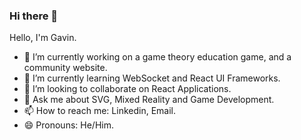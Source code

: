 ### Hi there 👋

<!--
**Grandient/Grandient** is a ✨ _special_ ✨ repository because its `README.md` (this file) appears on your GitHub profile.
-->


Hello, I'm Gavin.
- 🔭 I’m currently working on a game theory education game, and a community website.
- 🌱 I’m currently learning WebSocket and React UI Frameworks.
- 👯 I’m looking to collaborate on React Applications.
- 💬 Ask me about SVG, Mixed Reality and Game Development.
- 📫 How to reach me: Linkedin, Email.
- 😄 Pronouns: He/Him.

